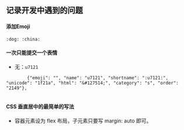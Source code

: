 ## 记录开发中遇到的问题

#### 添加Emoji

`:dog: :china: `

#### 一次只能提交一个表情

* 无：`u7121` 

```
		{"emoji": "️", "name": "u7121", "shortname": ":u7121:", "unicode": "1f21a", "html": "&#127514;", "category": "s", "order": "2149"},


```

#### CSS 垂直居中的最简单的写法

* 容器元素设为 flex 布局，子元素只要写 margin: auto 即可。



